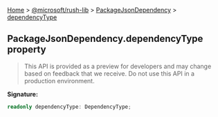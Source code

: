 [Home](./index) &gt; [@microsoft/rush-lib](./rush-lib.md) &gt; [PackageJsonDependency](./rush-lib.packagejsondependency.md) &gt; [dependencyType](./rush-lib.packagejsondependency.dependencytype.md)

## PackageJsonDependency.dependencyType property

> This API is provided as a preview for developers and may change based on feedback that we receive. Do not use this API in a production environment.
> 

<b>Signature:</b>

```typescript
readonly dependencyType: DependencyType;
```
